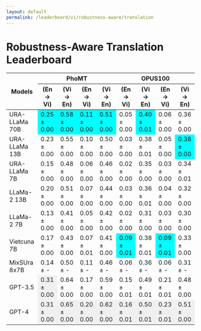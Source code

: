 ```yaml
---
layout: default
permalink: /leaderboard/vi/robustness-aware/translation
---
```

# Robustness-Aware Translation Leaderboard

<table class="table table-bordered table-sm w-100 dtHorizontalTable" cellspacing="0">
    <thead>
        <tr>
            <th rowspan="2" class="text-center align-middle"><b>Models</b></th>
            <th colspan="4" class="text-center"><b>PhoMT</b></th>
            <th colspan="4" class="text-center"><b>OPUS100</b></th>
        </tr>
        <tr>
            <th class="text-center"><b>(En → Vi)</b></th>
            <th class="text-center"><b>(Vi → En)</b></th>
            <th class="text-center"><b>(En → Vi)</b></th>
            <th class="text-center"><b>(Vi → En)</b></th>
            <th class="text-center"><b>(En → Vi)</b></th>
            <th class="text-center"><b>(Vi → En)</b></th>
            <th class="text-center"><b>(En → Vi)</b></th>
            <th class="text-center"><b>(Vi → En)</b></th>
        </tr>
    </thead>
    <tbody>
        <tr>
            <td class="text-center">URA-LLaMa 70B</td>
            <td class="text-center" style="background-color: cyan;">0.25 ± 0.00</td>
            <td class="text-center" style="background-color: cyan;">0.58 ± 0.00</td>
            <td class="text-center" style="background-color: cyan;">0.11 ± 0.00</td>
            <td class="text-center" style="background-color: cyan;">0.51 ± 0.00</td>
            <td class="text-center">0.05 ± 0.00</td>
            <td class="text-center" style="background-color: cyan;">0.40 ± 0.01</td>
            <td class="text-center">0.06 ± 0.00</td>
            <td class="text-center">0.36 ± 0.00</td>
        </tr>
        <tr>
            <td class="text-center">URA-LLaMa 13B</td>
            <td class="text-center">0.23 ± 0.00</td>
            <td class="text-center">0.55 ± 0.00</td>
            <td class="text-center">0.10 ± 0.00</td>
            <td class="text-center">0.50 ± 0.00</td>
            <td class="text-center">0.03 ± 0.00</td>
            <td class="text-center">0.38 ± 0.01</td>
            <td class="text-center">0.05 ± 0.00</td>
            <td class="text-center" style="background-color: cyan;">0.38 ± 0.00</td>
        </tr>
        <tr>
            <td class="text-center">URA-LLaMa 7B</td>
            <td class="text-center">0.15 ± 0.00</td>
            <td class="text-center">0.48 ± 0.00</td>
            <td class="text-center">0.06 ± 0.00</td>
            <td class="text-center">0.46 ± 0.00</td>
            <td class="text-center">0.02 ± 0.00</td>
            <td class="text-center">0.35 ± 0.00</td>
            <td class="text-center">0.03 ± 0.00</td>
            <td class="text-center">0.34 ± 0.01</td>
        </tr>
        <tr>
            <td class="text-center">LLaMa-2 13B</td>
            <td class="text-center">0.20 ± 0.00</td>
            <td class="text-center">0.51 ± 0.00</td>
            <td class="text-center">0.07 ± 0.00</td>
            <td class="text-center">0.44 ± 0.00</td>
            <td class="text-center">0.03 ± 0.00</td>
            <td class="text-center">0.36 ± 0.01</td>
            <td class="text-center">0.04 ± 0.00</td>
            <td class="text-center">0.32 ± 0.00</td>
        </tr>
        <tr>
            <td class="text-center">LLaMa-2 7B</td>
            <td class="text-center">0.13 ± 0.00</td>
            <td class="text-center">0.41 ± 0.00</td>
            <td class="text-center">0.05 ± 0.00</td>
            <td class="text-center">0.42 ± 0.00</td>
            <td class="text-center">0.02 ± 0.00</td>
            <td class="text-center">0.31 ± 0.00</td>
            <td class="text-center">0.03 ± 0.00</td>
            <td class="text-center">0.30 ± 0.00</td>
        </tr>
        <tr>
            <td class="text-center">Vietcuna 7B</td>
            <td class="text-center">0.17 ± 0.00</td>
            <td class="text-center">0.43 ± 0.00</td>
            <td class="text-center">0.07 ± 0.01</td>
            <td class="text-center">0.41 ± 0.00</td>
            <td class="text-center" style="background-color: cyan;">0.09 ± 0.01</td>
            <td class="text-center">0.38 ± 0.01</td>
            <td class="text-center" style="background-color: cyan;">0.09 ± 0.01</td>
            <td class="text-center">0.33 ± 0.00</td>
        </tr>
        <tr>
            <td class="text-center">MixSUra 8x7B</td>
            <td class="text-center">0.14 ± -</td>
            <td class="text-center">0.50 ± -</td>
            <td class="text-center">0.11 ± -</td>
            <td class="text-center">0.46 ± -</td>
            <td class="text-center">0.06 ± -</td>
            <td class="text-center">0.36 ± -</td>
            <td class="text-center">0.06 ± -</td>
            <td class="text-center">0.31 ± -</td>
        </tr>
        <tr>
            <td class="text-center">GPT-3.5</td>
            <td class="text-center" style="background-color: #f0f0f0;">0.31 ± 0.00</td>
            <td class="text-center">0.64 ± 0.00</td>
            <td class="text-center">0.17 ± 0.00</td>
            <td class="text-center">0.59 ± 0.00</td>
            <td class="text-center">0.15 ± 0.01</td>
            <td class="text-center">0.49 ± 0.01</td>
            <td class="text-center">0.21 ± 0.01</td>
            <td class="text-center">0.48 ± 0.00</td>
        </tr>
        <tr>
            <td class="text-center">GPT-4</td>
            <td class="text-center" style="background-color: #f0f0f0;">0.31 ± 0.00</td>
            <td class="text-center" style="background-color: #f0f0f0;">0.65 ± 0.00</td>
            <td class="text-center" style="background-color: #f0f0f0;">0.20 ± 0.00</td>
            <td class="text-center" style="background-color: #f0f0f0;">0.62 ± 0.00</td>
            <td class="text-center" style="background-color: #f0f0f0;">0.16 ± 0.01</td>
            <td class="text-center" style="background-color: #f0f0f0;">0.50 ± 0.01</td>
            <td class="text-center" style="background-color: #f0f0f0;">0.23 ± 0.01</td>
            <td class="text-center" style="background-color: #f0f0f0;">0.51 ± 0.00</td>
        </tr>
    </tbody>
</table>

